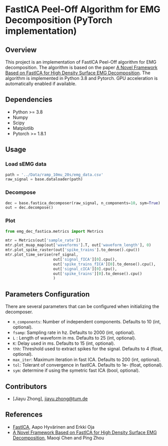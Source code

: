 # FastICA Peel-Off Algorithm for EMG Decomposition (PyTorch implementation)

## Overview

This project is an implementation of FastICA Peel-Off algorithm for EMG decomposition. The algorithm is based on the paper [A Novel Framework Based on FastICA for High Density Surface EMG Decomposition](https://pubmed.ncbi.nlm.nih.gov/25775496/). The algorithm is implemented in Python 3.8 and Pytorch. GPU acceleration is automatically enabled if available.

## Dependencies

* Python >= 3.8
* Numpy
* Scipy
* Matplotlib
* Pytorch >= 1.8.1

## Usage

### Load sEMG data
```python
path = '../Data/ramp_10mu_20s/emg_data.csv'
raw_signal = base.dataloader(path)
```

### Decompose
```python
dec = base.fastica_decomposer(raw_signal, n_components=10, sym=True)
out = dec.decompose()
```
### Plot
```python
from emg_dec_fastica.metrics import Metrics

mtr = Metrics(out['sample_rate'])
mtr.plot_muap_map(out['waveforms'].T, out['waveform_length'], 0)
mtr.plot_spike_raster(out['spike_trains'].to_dense().cpu())
mtr.plot_time_serise(ref_signal,
                     out['signal_fICA'][0].cpu(), 
                     out['spike_trains_fICA'][0].to_dense().cpu(),
                     out['signal_cICA'][0].cpu(),
                     out['spike_trains'][0].to_dense().cpu()
                     )
```

## Parameters Configuration

There are several parameters that can be configured when initializing the decomposer.
- `n_components`: Number of independent components. Defaults to 10 (int, optional).
- `fsamp`: Sampling rate in hz. Defaults to 2000 (int, optional).
- `L` : Length of waveform in ms. Defaults to 25 (int, optional).
- `K`: Delay used in ms. Defaults to 15 (int, optional).
- `thh`: Threshold used to extract spikes for the signal. Defaults to 4 (float, optional).
- `max_iter`: Maximum iteration in fast ICA. Defaults to 200 (int, optional).
- `tol`: Tolerant of convergence in fastICA. Defaults to 1e- (float, optional).
- `sym`: determine if using the symetric fast ICA (bool, optional).

## Contributors
- [Jiayu Zhong], [jiayu.zhong@tum.de](jiayu.zhong@tum.de)

## References

* [FastICA](https://europepmc.org/article/med/10946390), Aapo Hyvärinen and Erkki Oja
* [A Novel Framework Based on FastICA for High Density Surface EMG Decomposition](https://pubmed.ncbi.nlm.nih.gov/25775496/), Maoqi Chen and Ping Zhou

